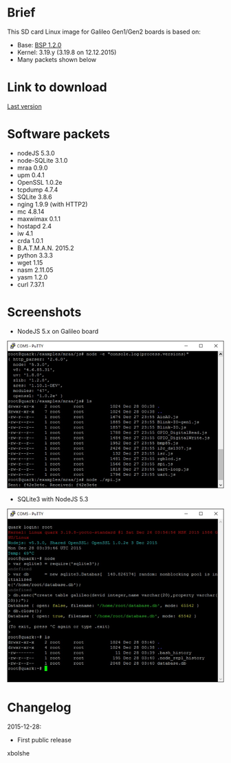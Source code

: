 Brief
====
This SD card Linux image for Galileo Gen1/Gen2 boards is based on:
* Base: [BSP 1.2.0](https://downloadcenter.intel.com/download/23197/Intel-Quark-BSP)
* Kernel: 3.19.y (3.19.8 on 12.12.2015)
* Many packets shown below

Link to download
====
[Last version](https://relvarsoft.com/galileo/galileo_xbolshe_iot_1.2.0_kernel_v3.19.8_201512281.zip)


Software packets
====
* nodeJS 5.3.0
* node-SQLite 3.1.0
* mraa 0.9.0
* upm 0.4.1
* OpenSSL 1.0.2e
* tcpdump 4.7.4
* SQLite 3.8.6
* nging 1.9.9 (with HTTP2)
* mc 4.8.14
* maxwimax 0.1.1
* hostapd 2.4
* iw 4.1
* crda 1.0.1
* B.A.T.M.A.N. 2015.2
* python 3.3.3
* wget 1.15
* nasm 2.11.05
* yasm 1.2.0
* curl 7.37.1


Screenshots
====

* NodeJS 5.x on Galileo board

![alt tag](nodejs.jpg)

* SQLite3 with NodeJS 5.3

![alt tag](node_sqlite3.jpg)


Changelog
====
2015-12-28:
* First public release

xbolshe
